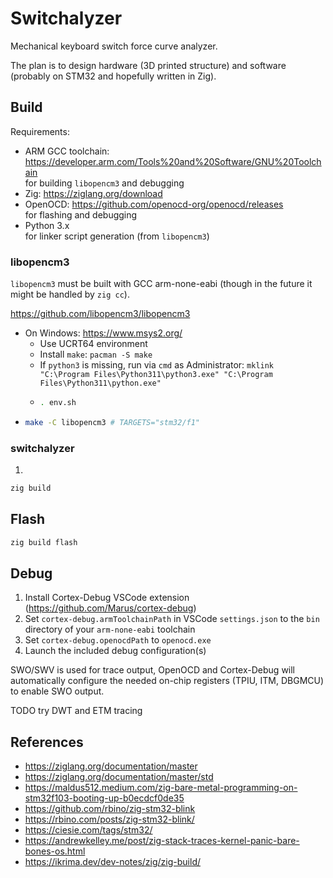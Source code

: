 # Switchalyzer

Mechanical keyboard switch force curve analyzer.

The plan is to design hardware (3D printed structure) and software (probably on STM32 and hopefully written in Zig).

## Build

Requirements:
- ARM GCC toolchain: https://developer.arm.com/Tools%20and%20Software/GNU%20Toolchain  
    for building `libopencm3` and debugging
- Zig: https://ziglang.org/download
- OpenOCD: https://github.com/openocd-org/openocd/releases  
    for flashing and debugging
- Python 3.x  
    for linker script generation (from `libopencm3`)

### libopencm3

`libopencm3` must be built with GCC arm-none-eabi (though in the future it might be handled by `zig cc`).

https://github.com/libopencm3/libopencm3

- On Windows: https://www.msys2.org/
    - Use UCRT64 environment
    - Install `make`: `pacman -S make`
    - If `python3` is missing, run via `cmd` as Administrator: `mklink "C:\Program Files\Python311\python3.exe" "C:\Program Files\Python311\python.exe"`
    -   ```sh
        . env.sh
        ```
-   ```sh
    make -C libopencm3 # TARGETS="stm32/f1"
    ```

### switchalyzer

1. 
```sh
zig build
```

## Flash

```sh
zig build flash
```

## Debug

1. Install Cortex-Debug VSCode extension (https://github.com/Marus/cortex-debug)
1. Set `cortex-debug.armToolchainPath` in VSCode `settings.json` to the `bin` directory of your `arm-none-eabi` toolchain
1. Set `cortex-debug.openocdPath` to `openocd.exe`
1. Launch the included debug configuration(s)

SWO/SWV is used for trace output, OpenOCD and Cortex-Debug will automatically configure the needed on-chip registers (TPIU, ITM, DBGMCU) to enable SWO output.

TODO try DWT and ETM tracing

## References

- https://ziglang.org/documentation/master
- https://ziglang.org/documentation/master/std
- https://maldus512.medium.com/zig-bare-metal-programming-on-stm32f103-booting-up-b0ecdcf0de35
- https://github.com/rbino/zig-stm32-blink
- https://rbino.com/posts/zig-stm32-blink/
- https://ciesie.com/tags/stm32/
- https://andrewkelley.me/post/zig-stack-traces-kernel-panic-bare-bones-os.html
- https://ikrima.dev/dev-notes/zig/zig-build/
